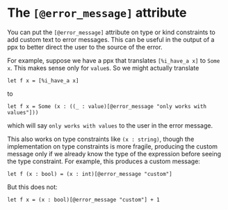 # The `[@error_message]` attribute

You can put the `[@error_message]` attribute on type or kind constraints
to add custom text to error messages. This can be useful in the output
of a ppx to better direct the user to the source of the error.

For example, suppose we have a ppx that translates `[%i_have_a x]` to `Some x`.
This makes sense only for `value`s. So we might actually translate

```
let f x = [%i_have_a x]
```

to

```
let f x = Some (x : ((_ : value)[@error_message "only works with values"]))
```

which will say `only works with values` to the user in the error message.

This also works on type constraints like `(x : string)`,
though the implementation on type constraints is more fragile, producing
the custom message only if we already know the type of the expression
before seeing the type constraint. For example, this produces a custom
message:

```
let f (x : bool) = (x : int)[@error_message "custom"]
```

But this does not:

```
let f x = (x : bool)[@error_message "custom"] + 1
```


